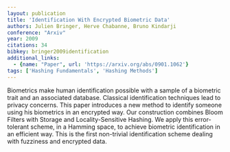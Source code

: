 ```yaml
---
layout: publication
title: 'Identification With Encrypted Biometric Data'
authors: Julien Bringer, Herve Chabanne, Bruno Kindarji
conference: "Arxiv"
year: 2009
citations: 34
bibkey: bringer2009identification
additional_links:
  - {name: "Paper", url: 'https://arxiv.org/abs/0901.1062'}
tags: ['Hashing Fundamentals', 'Hashing Methods']
---
```

Biometrics make human identification possible with a sample of a biometric
trait and an associated database. Classical identification techniques lead to
privacy concerns. This paper introduces a new method to identify someone using
his biometrics in an encrypted way. Our construction combines Bloom Filters
with Storage and Locality-Sensitive Hashing. We apply this error-tolerant
scheme, in a Hamming space, to achieve biometric identification in an efficient
way. This is the first non-trivial identification scheme dealing with fuzziness
and encrypted data.
